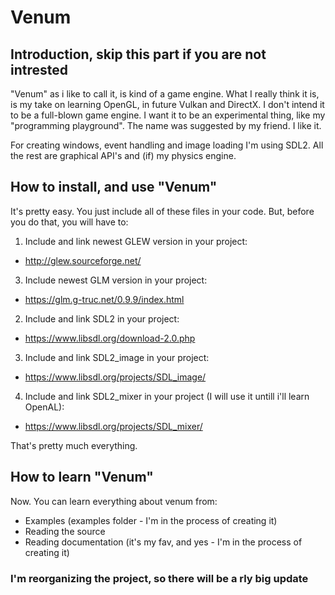 # Venum 

## Introduction, skip this part if you are not intrested

"Venum" as i like to call it, is kind of a game engine. 
What I really think it is, is my take on learning OpenGL, in future Vulkan and DirectX.
I don't intend it to be a full-blown game engine. I want it to be an experimental thing, like my "programming playground". 
The name was suggested by my friend. I like it.

For creating windows, event handling and image loading I'm using SDL2. 
All the rest are graphical API's and (if) my physics engine.

## How to install, and use "Venum"

It's pretty easy. You just include all of these files in your code. 
But, before you do that, you will have to:

1) Include and link newest GLEW version in your project:
- http://glew.sourceforge.net/
3) Include newest GLM version in your project:
- https://glm.g-truc.net/0.9.9/index.html
2) Include and link SDL2 in your project:
- https://www.libsdl.org/download-2.0.php
3) Include and link SDL2_image in your project:
- https://www.libsdl.org/projects/SDL_image/
4) Include and link SDL2_mixer in your project (I will use it untill i'll learn OpenAL):
- https://www.libsdl.org/projects/SDL_mixer/


That's pretty much everything. 


## How to learn "Venum"
 
Now. You can learn everything about venum from: 
- Examples (examples folder - I'm in the process of creating it)
- Reading the source 
- Reading documentation (it's my fav, and yes - I'm in the process of creating it)

### I'm reorganizing the project, so there will be a rly big update
